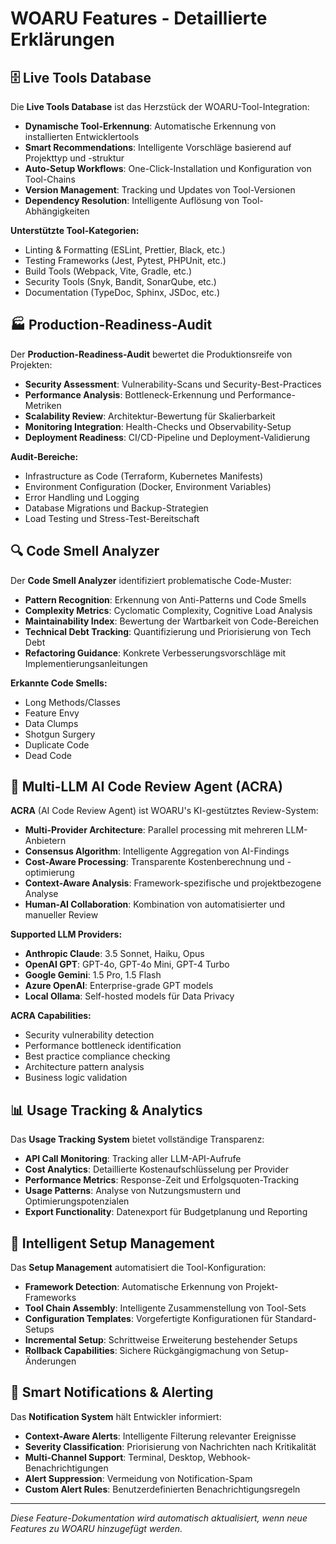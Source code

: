 # WOARU Features - Detaillierte Erklärungen

## 🗄️ Live Tools Database

Die **Live Tools Database** ist das Herzstück der WOARU-Tool-Integration:

- **Dynamische Tool-Erkennung**: Automatische Erkennung von installierten Entwicklertools
- **Smart Recommendations**: Intelligente Vorschläge basierend auf Projekttyp und -struktur
- **Auto-Setup Workflows**: One-Click-Installation und Konfiguration von Tool-Chains
- **Version Management**: Tracking und Updates von Tool-Versionen
- **Dependency Resolution**: Intelligente Auflösung von Tool-Abhängigkeiten

**Unterstützte Tool-Kategorien:**
- Linting & Formatting (ESLint, Prettier, Black, etc.)
- Testing Frameworks (Jest, Pytest, PHPUnit, etc.)
- Build Tools (Webpack, Vite, Gradle, etc.)
- Security Tools (Snyk, Bandit, SonarQube, etc.)
- Documentation (TypeDoc, Sphinx, JSDoc, etc.)

## 🏭 Production-Readiness-Audit

Der **Production-Readiness-Audit** bewertet die Produktionsreife von Projekten:

- **Security Assessment**: Vulnerability-Scans und Security-Best-Practices
- **Performance Analysis**: Bottleneck-Erkennung und Performance-Metriken
- **Scalability Review**: Architektur-Bewertung für Skalierbarkeit
- **Monitoring Integration**: Health-Checks und Observability-Setup
- **Deployment Readiness**: CI/CD-Pipeline und Deployment-Validierung

**Audit-Bereiche:**
- Infrastructure as Code (Terraform, Kubernetes Manifests)
- Environment Configuration (Docker, Environment Variables)
- Error Handling und Logging
- Database Migrations und Backup-Strategien
- Load Testing und Stress-Test-Bereitschaft

## 🔍 Code Smell Analyzer

Der **Code Smell Analyzer** identifiziert problematische Code-Muster:

- **Pattern Recognition**: Erkennung von Anti-Patterns und Code Smells
- **Complexity Metrics**: Cyclomatic Complexity, Cognitive Load Analysis
- **Maintainability Index**: Bewertung der Wartbarkeit von Code-Bereichen
- **Technical Debt Tracking**: Quantifizierung und Priorisierung von Tech Debt
- **Refactoring Guidance**: Konkrete Verbesserungsvorschläge mit Implementierungsanleitungen

**Erkannte Code Smells:**
- Long Methods/Classes
- Feature Envy
- Data Clumps
- Shotgun Surgery
- Duplicate Code
- Dead Code

## 🤖 Multi-LLM AI Code Review Agent (ACRA)

**ACRA** (AI Code Review Agent) ist WOARU's KI-gestütztes Review-System:

- **Multi-Provider Architecture**: Parallel processing mit mehreren LLM-Anbietern
- **Consensus Algorithm**: Intelligente Aggregation von AI-Findings
- **Cost-Aware Processing**: Transparente Kostenberechnung und -optimierung
- **Context-Aware Analysis**: Framework-spezifische und projektbezogene Analyse
- **Human-AI Collaboration**: Kombination von automatisierter und manueller Review

**Supported LLM Providers:**
- **Anthropic Claude**: 3.5 Sonnet, Haiku, Opus
- **OpenAI GPT**: GPT-4o, GPT-4o Mini, GPT-4 Turbo
- **Google Gemini**: 1.5 Pro, 1.5 Flash
- **Azure OpenAI**: Enterprise-grade GPT models
- **Local Ollama**: Self-hosted models für Data Privacy

**ACRA Capabilities:**
- Security vulnerability detection
- Performance bottleneck identification
- Best practice compliance checking
- Architecture pattern analysis
- Business logic validation

## 📊 Usage Tracking & Analytics

Das **Usage Tracking System** bietet vollständige Transparenz:

- **API Call Monitoring**: Tracking aller LLM-API-Aufrufe
- **Cost Analytics**: Detaillierte Kostenaufschlüsselung per Provider
- **Performance Metrics**: Response-Zeit und Erfolgsquoten-Tracking
- **Usage Patterns**: Analyse von Nutzungsmustern und Optimierungspotenzialen
- **Export Functionality**: Datenexport für Budgetplanung und Reporting

## 🔧 Intelligent Setup Management

Das **Setup Management** automatisiert die Tool-Konfiguration:

- **Framework Detection**: Automatische Erkennung von Projekt-Frameworks
- **Tool Chain Assembly**: Intelligente Zusammenstellung von Tool-Sets
- **Configuration Templates**: Vorgefertigte Konfigurationen für Standard-Setups
- **Incremental Setup**: Schrittweise Erweiterung bestehender Setups
- **Rollback Capabilities**: Sichere Rückgängigmachung von Setup-Änderungen

## 🎯 Smart Notifications & Alerting

Das **Notification System** hält Entwickler informiert:

- **Context-Aware Alerts**: Intelligente Filterung relevanter Ereignisse
- **Severity Classification**: Priorisierung von Nachrichten nach Kritikalität
- **Multi-Channel Support**: Terminal, Desktop, Webhook-Benachrichtigungen
- **Alert Suppression**: Vermeidung von Notification-Spam
- **Custom Alert Rules**: Benutzerdefinierten Benachrichtigungsregeln

---

*Diese Feature-Dokumentation wird automatisch aktualisiert, wenn neue Features zu WOARU hinzugefügt werden.*